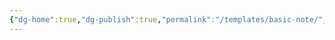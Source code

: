 ```yaml
---
{"dg-home":true,"dg-publish":true,"permalink":"/templates/basic-note/","tags":"gardenEntry","dgPassFrontmatter":true}
---
```


